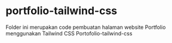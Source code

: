 <h1>portfolio-tailwind-css</h1>
Folder ini merupakan code pembuatan halaman website Portfolio menggunakan Tailwind CSS 
  P o r t o f o l i o - t a i l w i n d - c s s 
 
 
